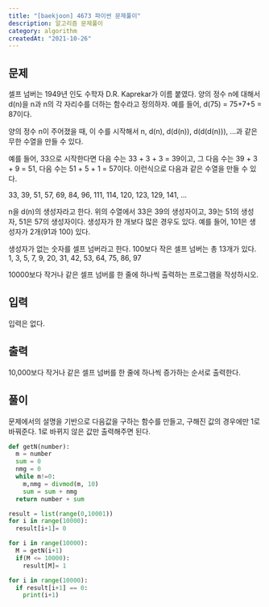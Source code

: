 ```yaml
---
title: "[baekjoon] 4673 파이썬 문제풀이"
description: 알고리즘 문제풀이
category: algorithm
createdAt: "2021-10-26"
---
```


## 문제

셀프 넘버는 1949년 인도 수학자 D.R. Kaprekar가 이름 붙였다. 양의 정수 n에 대해서 d(n)을 n과 n의 각 자리수를 더하는 함수라고 정의하자. 예를 들어, d(75) = 75+7+5 = 87이다.

양의 정수 n이 주어졌을 때, 이 수를 시작해서 n, d(n), d(d(n)), d(d(d(n))), ...과 같은 무한 수열을 만들 수 있다.

예를 들어, 33으로 시작한다면 다음 수는 33 + 3 + 3 = 39이고, 그 다음 수는 39 + 3 + 9 = 51, 다음 수는 51 + 5 + 1 = 57이다. 이런식으로 다음과 같은 수열을 만들 수 있다.

33, 39, 51, 57, 69, 84, 96, 111, 114, 120, 123, 129, 141, ...

n을 d(n)의 생성자라고 한다. 위의 수열에서 33은 39의 생성자이고, 39는 51의 생성자, 51은 57의 생성자이다. 생성자가 한 개보다 많은 경우도 있다. 예를 들어, 101은 생성자가 2개(91과 100) 있다.

생성자가 없는 숫자를 셀프 넘버라고 한다. 100보다 작은 셀프 넘버는 총 13개가 있다. 1, 3, 5, 7, 9, 20, 31, 42, 53, 64, 75, 86, 97

10000보다 작거나 같은 셀프 넘버를 한 줄에 하나씩 출력하는 프로그램을 작성하시오.

## 입력

입력은 없다.

## 출력

10,000보다 작거나 같은 셀프 넘버를 한 줄에 하나씩 증가하는 순서로 출력한다.

## 풀이

문제에서의 설명을 기반으로 다음값을 구하는 함수를 만들고, 구해진 값의 경우에만 1로 바꿔준다. 1로 바뀌지 않은 값만 출력해주면 된다.

```python
def getN(number):
  m = number
  sum = 0
  nmg = 0
  while m!=0:
    m,nmg = divmod(m, 10)
    sum = sum + nmg
  return number + sum

result = list(range(0,10001))
for i in range(10000):
  result[i+1]= 0

for i in range(10000):
  M = getN(i+1)
  if(M <= 10000):
    result[M]= 1

for i in range(10000):
  if result[i+1] == 0:
    print(i+1)
```
